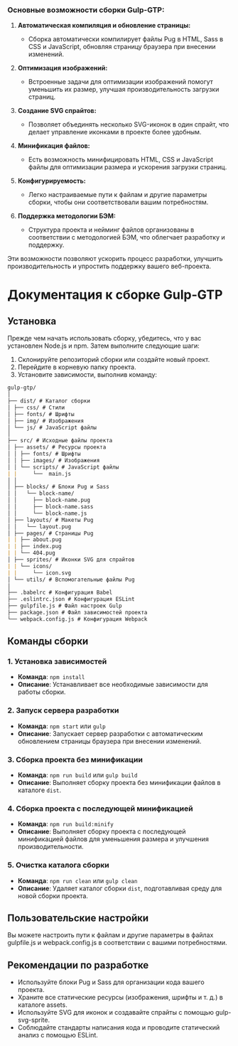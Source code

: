 ### Основные возможности сборки Gulp-GTP:

1. **Автоматическая компиляция и обновление страницы:**
   - Сборка автоматически компилирует файлы Pug в HTML, Sass в CSS и JavaScript, обновляя страницу браузера при внесении изменений.

2. **Оптимизация изображений:**
   - Встроенные задачи для оптимизации изображений помогут уменьшить их размер, улучшая производительность загрузки страниц.

3. **Создание SVG спрайтов:**
   - Позволяет объединять несколько SVG-иконок в один спрайт, что делает управление иконками в проекте более удобным.

4. **Минификация файлов:**
   - Есть возможность минифицировать HTML, CSS и JavaScript файлы для оптимизации размера и ускорения загрузки страниц.

5. **Конфигурируемость:**
   - Легко настраиваемые пути к файлам и другие параметры сборки, чтобы они соответствовали вашим потребностям.

6. **Поддержка методологии БЭМ:**
   - Структура проекта и нейминг файлов организованы в соответствии с методологией БЭМ, что облегчает разработку и поддержку.

Эти возможности позволяют ускорить процесс разработки, улучшить производительность и упростить поддержку вашего веб-проекта.



# Документация к сборке Gulp-GTP

## Установка

Прежде чем начать использовать сборку, убедитесь, что у вас установлен Node.js и npm. Затем выполните следующие шаги:

1. Склонируйте репозиторий сборки или создайте новый проект.
2. Перейдите в корневую папку проекта.
3. Установите зависимости, выполнив команду:

```markdown
gulp-gtp/
│
├── dist/ # Каталог сборки
│ ├── css/ # Стили
│ ├── fonts/ # Шрифты
│ ├── img/ # Изображения
│ └── js/ # JavaScript файлы
│
├── src/ # Исходные файлы проекта
│ ├── assets/ # Ресурсы проекта
│ │ ├── fonts/ # Шрифты
│ │ ├── images/ # Изображения
│ │ └── scripts/ # JavaScript файлы
| | 	└──  main.js
│ │ 
│ ├── blocks/ # Блоки Pug и Sass
│ │   └── block-name/
│ │     ├── block-name.pug
│ │     ├── block-name.sass
│ │     └── block-name.js
│ ├── layouts/ # Макеты Pug
│ │   └── layout.pug
│ ├── pages/ # Страницы Pug
| |	├── about.pug
| |	├── index.pug
| |	└── 404.pug
│ ├── sprites/ # Иконки SVG для спрайтов
| |	└── icons/
| |		└── icon.svg
│ └── utils/ # Вспомогательные файлы Pug
│
├── .babelrc # Конфигурация Babel
├── .eslintrc.json # Конфигурация ESLint
├── gulpfile.js # Файл настроек Gulp
├── package.json # Файл зависимостей проекта
└── webpack.config.js # Конфигурация Webpack
```



## Команды сборки

### 1. **Установка зависимостей**

   - **Команда**: `npm install`
   - **Описание**: Устанавливает все необходимые зависимости для работы сборки.

### 2. **Запуск сервера разработки**

   - **Команда**: `npm start` или `gulp`
   - **Описание**: Запускает сервер разработки с автоматическим обновлением страницы браузера при внесении изменений.

### 3. **Сборка проекта без минификации**

   - **Команда**: `npm run build` или `gulp build`
   - **Описание**: Выполняет сборку проекта без минификации файлов в каталоге `dist`.

### 4. **Сборка проекта с последующей минификацией**

   - **Команда**: `npm run build:minify`
   - **Описание**: Выполняет сборку проекта с последующей минификацией файлов для уменьшения размера и улучшения производительности.

### 5. **Очистка каталога сборки**

   - **Команда**: `npm run clean` или `gulp clean`
   - **Описание**: Удаляет каталог сборки `dist`, подготавливая среду для новой сборки проекта.

## Пользовательские настройки

Вы можете настроить пути к файлам и другие параметры в файлах gulpfile.js и webpack.config.js в соответствии с вашими потребностями.

## Рекомендации по разработке

- Используйте блоки Pug и Sass для организации кода вашего проекта.
- Храните все статические ресурсы (изображения, шрифты и т. д.) в каталоге assets.
- Используйте SVG для иконок и создавайте спрайты с помощью gulp-svg-sprite.
- Соблюдайте стандарты написания кода и проводите статический анализ с помощью ESLint.



